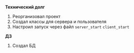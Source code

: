 
**Технический долг**
1. Реорганизовал проект
2. Создал классы для сервера и пользователя
3. Настроил запуск через файл `server_start` `client_start`

**ДЗ**
1. Создал БД   